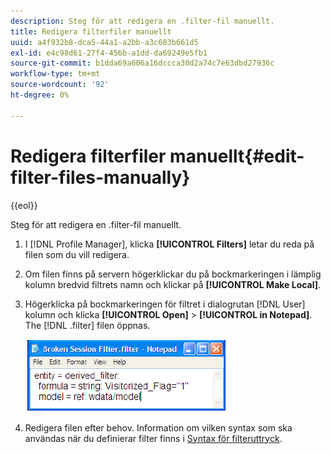 ```yaml
---
description: Steg för att redigera en .filter-fil manuellt.
title: Redigera filterfiler manuellt
uuid: a4f932b8-dca5-44a1-a2bb-a3c683b661d5
exl-id: e4c98d61-27f4-456b-a1dd-da69249e5fb1
source-git-commit: b1dda69a606a16dccca30d2a74c7e63dbd27936c
workflow-type: tm+mt
source-wordcount: '92'
ht-degree: 0%

---
```


# Redigera filterfiler manuellt{#edit-filter-files-manually}

{{eol}}

Steg för att redigera en .filter-fil manuellt.

1. I [!DNL Profile Manager], klicka **[!UICONTROL Filters]** letar du reda på filen som du vill redigera.
1. Om filen finns på servern högerklickar du på bockmarkeringen i lämplig kolumn bredvid filtrets namn och klickar på **[!UICONTROL Make Local]**.
1. Högerklicka på bockmarkeringen för filtret i dialogrutan [!DNL User] kolumn och klicka **[!UICONTROL Open]** > **[!UICONTROL in Notepad]**. The [!DNL .filter] filen öppnas.

   ![](assets/filter_manualEdit.png)

1. Redigera filen efter behov. Information om vilken syntax som ska användas när du definierar filter finns i [Syntax för filteruttryck](../../../../home/c-get-started/c-qry-lang-syntx/c-syntx-fltr-exp.md#concept-72f2563f809747a2a3cff7ec72462a15).
